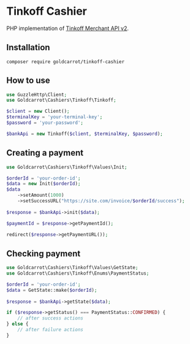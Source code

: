 # Tinkoff Cashier

PHP implementation of [Tinkoff Merchant API v2](https://www.tinkoff.ru/kassa/develop/).

## Installation

```
composer require goldcarrot/tinkoff-cashier
```

## How to use

```php
use GuzzleHttp\Client;
use Goldcarrot\Cashiers\Tinkoff\Tinkoff;

$client = new Client();
$terminalKey = 'your-terminal-key';
$password = 'your-password';

$bankApi = new Tinkoff($client, $terminalKey, $password);
```

## Creating a payment

```php
use Goldcarrot\Cashiers\Tinkoff\Values\Init;

$orderId = 'your-order-id';
$data = new Init($orderId);
$data
    ->setAmount(1000)
    ->setSuccessURL("https://site.com/invoice/$orderId/success");
    
$response = $bankApi->init($data);

$paymentId = $response->getPaymentId();

redirect($response->getPaymentURL());

```

## Checking payment

```php
use Goldcarrot\Cashiers\Tinkoff\Values\GetState;
use Goldcarrot\Cashiers\Tinkoff\Enums\PaymentStatus;

$orderId = 'your-order-id';
$data = GetState::make($orderId);
    
$response = $bankApi->getState($data);

if ($response->getStatus() === PaymentStatus::CONFIRMED) {
    // after success actions
} else {
    // after failure actions
}
```
